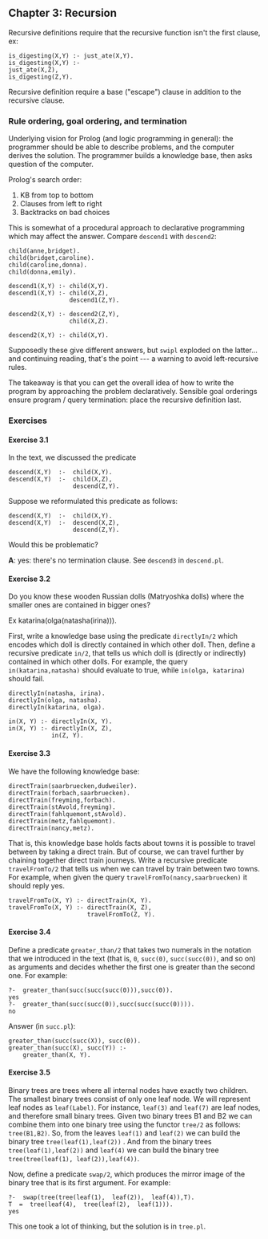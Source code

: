 ## Chapter 3: Recursion

Recursive definitions require that the recursive function isn't the first
clause, ex:

```
is_digesting(X,Y) :- just_ate(X,Y).
is_digesting(X,Y) :-
just_ate(X,Z),
is_digesting(Z,Y).
```

Recursive definition require a base ("escape") clause in addition to the
recursive clause.

### Rule ordering, goal ordering, and termination

Underlying vision for Prolog (and logic programming in general): the programmer
should be able to describe problems, and the computer derives the solution. The
programmer builds a knowledge base, then asks question of the computer.

Prolog's search order:

1. KB from top to bottom
2. Clauses from left to right
3. Backtracks on bad choices

This is somewhat of a procedural approach to declarative programming which may
affect the answer. Compare `descend1` with `descend2`:

```
child(anne,bridget).
child(bridget,caroline).
child(caroline,donna).
child(donna,emily).

descend1(X,Y) :- child(X,Y).
descend1(X,Y) :- child(X,Z),
                 descend1(Z,Y).

descend2(X,Y) :- descend2(Z,Y),
                 child(X,Z).

descend2(X,Y) :- child(X,Y).
```

Supposedly these give different answers, but `swipl` exploded on the latter...
and continuing reading, that's the point --- a warning to avoid left-recursive
rules.

The takeaway is that you can get the overall idea of how to write the program
by approaching the problem declaratively. Sensible goal orderings ensure
program / query termination: place the recursive definition last.

### Exercises

#### Exercise 3.1

In the text, we discussed the predicate

```
descend(X,Y)  :-  child(X,Y).
descend(X,Y)  :-  child(X,Z),
                  descend(Z,Y).
```

Suppose we reformulated this predicate as follows:

```
descend(X,Y)  :-  child(X,Y).
descend(X,Y)  :-  descend(X,Z),
                  descend(Z,Y).
```

Would this be problematic?

**A**: yes: there's no termination clause. See `descend3` in `descend.pl`.

#### Exercise 3.2

Do you know these wooden Russian dolls (Matryoshka dolls) where the smaller
ones are contained in bigger ones?

Ex katarina(olga(natasha(irina))).

First, write a knowledge base using the predicate `directlyIn/2` which encodes
which doll is directly contained in which other doll. Then, define a recursive
predicate `in/2`, that tells us which doll is (directly or indirectly)
contained in which other dolls. For example, the query `in(katarina,natasha)`
should evaluate to true, while `in(olga, katarina)` should fail.

```
directlyIn(natasha, irina).
directlyIn(olga, natasha).
directlyIn(katarina, olga).

in(X, Y) :- directlyIn(X, Y).
in(X, Y) :- directlyIn(X, Z),
            in(Z, Y).
```

#### Exercise 3.3

We have the following knowledge base:

```
directTrain(saarbruecken,dudweiler).
directTrain(forbach,saarbruecken).
directTrain(freyming,forbach).
directTrain(stAvold,freyming).
directTrain(fahlquemont,stAvold).
directTrain(metz,fahlquemont).
directTrain(nancy,metz).
```

That is, this knowledge base holds facts about towns it is possible to travel
between by taking a direct train. But of course, we can travel further by
chaining together direct train journeys. Write a recursive predicate
`travelFromTo/2` that tells us when we can travel by train between two towns.
For example, when given the query `travelFromTo(nancy,saarbruecken)` it should
reply yes.

```
travelFromTo(X, Y) :- directTrain(X, Y).
travelFromTo(X, Y) :- directTrain(X, Z),
                      travelFromTo(Z, Y).
```

#### Exercise 3.4

Define a predicate `greater_than/2` that takes two numerals in the notation
that we introduced in the text (that is, `0`, `succ(0)`, `succ(succ(0))`, and
so on) as arguments and decides whether the first one is greater than the
second one. For example:

```
?-  greater_than(succ(succ(succ(0))),succ(0)).
yes
?-  greater_than(succ(succ(0)),succ(succ(succ(0)))).
no
```

Answer (in `succ.pl`):

```
greater_than(succ(succ(X)), succ(0)).
greater_than(succ(X), succ(Y)) :-
    greater_than(X, Y).
```

#### Exercise 3.5

Binary trees are trees where all internal nodes have exactly two children. The
smallest binary trees consist of only one leaf node. We will represent leaf
nodes as `leaf(Label)`. For instance, `leaf(3)` and `leaf(7)` are leaf nodes,
and therefore small binary trees. Given two binary trees B1 and B2 we can
combine them into one binary tree using the functor `tree/2` as follows:
`tree(B1,B2)`. So, from the leaves `leaf(1)` and `leaf(2)` we can build the
binary tree `tree(leaf(1),leaf(2))` . And from the binary trees
`tree(leaf(1),leaf(2))` and `leaf(4)` we can build the binary tree
`tree(tree(leaf(1), leaf(2)),leaf(4))`.

Now, define a predicate `swap/2`, which produces the mirror image of the binary
tree that is its first argument. For example:

```
?-  swap(tree(tree(leaf(1),  leaf(2)),  leaf(4)),T).
T  =  tree(leaf(4),  tree(leaf(2),  leaf(1))).
yes
```

This one took a lot of thinking, but the solution is in `tree.pl`.
